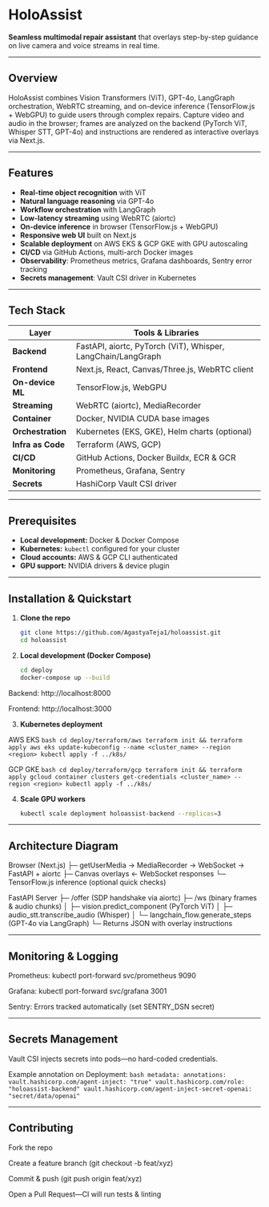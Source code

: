 # HoloAssist

**Seamless multimodal repair assistant** that overlays step-by-step guidance on live camera and voice streams in real time.

---

## Overview

HoloAssist combines Vision Transformers (ViT), GPT-4o, LangGraph orchestration, WebRTC streaming, and on-device inference (TensorFlow.js + WebGPU) to guide users through complex repairs. Capture video and audio in the browser; frames are analyzed on the backend (PyTorch ViT, Whisper STT, GPT-4o) and instructions are rendered as interactive overlays via Next.js.

---

## Features

- **Real-time object recognition** with ViT  
- **Natural language reasoning** via GPT-4o  
- **Workflow orchestration** with LangGraph  
- **Low-latency streaming** using WebRTC (aiortc)  
- **On-device inference** in browser (TensorFlow.js + WebGPU)  
- **Responsive web UI** built on Next.js  
- **Scalable deployment** on AWS EKS & GCP GKE with GPU autoscaling  
- **CI/CD** via GitHub Actions, multi-arch Docker images  
- **Observability**: Prometheus metrics, Grafana dashboards, Sentry error tracking  
- **Secrets management**: Vault CSI driver in Kubernetes  

---

## Tech Stack

| Layer            | Tools & Libraries                                              |
| ---------------- | -------------------------------------------------------------- |
| **Backend**      | FastAPI, aiortc, PyTorch (ViT), Whisper, LangChain/LangGraph |
| **Frontend**     | Next.js, React, Canvas/Three.js, WebRTC client                |
| **On-device ML** | TensorFlow.js, WebGPU                                         |
| **Streaming**    | WebRTC (aiortc), MediaRecorder                                |
| **Container**    | Docker, NVIDIA CUDA base images                               |
| **Orchestration**| Kubernetes (EKS, GKE), Helm charts (optional)                 |
| **Infra as Code**| Terraform (AWS, GCP)                                          |
| **CI/CD**        | GitHub Actions, Docker Buildx, ECR & GCR                      |
| **Monitoring**   | Prometheus, Grafana, Sentry                                   |
| **Secrets**      | HashiCorp Vault CSI driver                                    |

---

## Prerequisites

- **Local development:** Docker & Docker Compose  
- **Kubernetes:** `kubectl` configured for your cluster  
- **Cloud accounts:** AWS & GCP CLI authenticated  
- **GPU support:** NVIDIA drivers & device plugin  

---

## Installation & Quickstart

1. **Clone the repo**  
   ```bash
   git clone https://github.com/AgastyaTeja1/holoassist.git
   cd holoassist
    ```
2. **Local development (Docker Compose)**
    ```bash
    cd deploy
    docker-compose up --build
    ```
Backend: http://localhost:8000

Frontend: http://localhost:3000

3. **Kubernetes deployment**

AWS EKS
    ```bash
    cd deploy/terraform/aws
    terraform init && terraform apply
    aws eks update-kubeconfig --name <cluster_name> --region <region>
    kubectl apply -f ../k8s/
    ```

GCP GKE
    ```bash
    cd deploy/terraform/gcp
    terraform init && terraform apply
    gcloud container clusters get-credentials <cluster_name> --region <region>
    kubectl apply -f ../k8s/
    ```

4. **Scale GPU workers**
    ```bash
    kubectl scale deployment holoassist-backend --replicas=3
    ```
---

## Architecture Diagram

Browser (Next.js)
  ├─ getUserMedia → MediaRecorder → WebSocket → FastAPI + aiortc
  ├─ Canvas overlays ← WebSocket responses
  └─ TensorFlow.js inference (optional quick checks)
  
FastAPI Server
  ├─ /offer (SDP handshake via aiortc)
  ├─ /ws (binary frames & audio chunks)
  │   ├─ vision.predict_component (PyTorch ViT)
  │   ├─ audio_stt.transcribe_audio (Whisper)
  │   └─ langchain_flow.generate_steps (GPT-4o via LangGraph)
  └─ Returns JSON with overlay instructions

---

## Monitoring & Logging
Prometheus: kubectl port-forward svc/prometheus 9090

Grafana: kubectl port-forward svc/grafana 3001

Sentry: Errors tracked automatically (set SENTRY_DSN secret)

---

## Secrets Management
Vault CSI injects secrets into pods—no hard-coded credentials.

Example annotation on Deployment:
    ```bash
    metadata:
    annotations:
        vault.hashicorp.com/agent-inject: "true"
        vault.hashicorp.com/role: "holoassist-backend"
        vault.hashicorp.com/agent-inject-secret-openai: "secret/data/openai"
    ```

---

## Contributing
Fork the repo

Create a feature branch (git checkout -b feat/xyz)

Commit & push (git push origin feat/xyz)

Open a Pull Request—CI will run tests & linting



